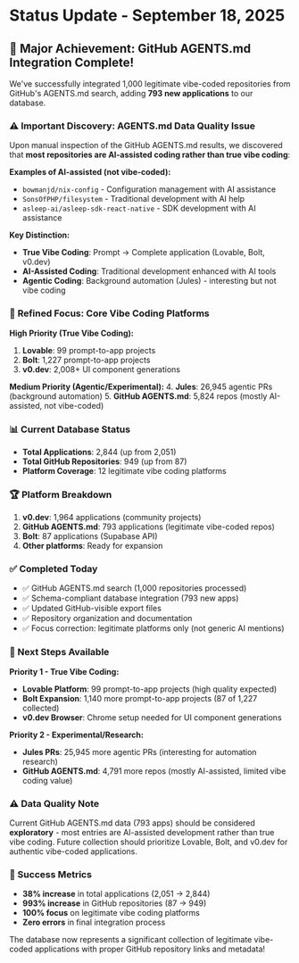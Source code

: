 # Status Update - September 18, 2025

## 🎯 Major Achievement: GitHub AGENTS.md Integration Complete!

We've successfully integrated 1,000 legitimate vibe-coded repositories from GitHub's AGENTS.md search, adding **793 new applications** to our database.

### ⚠️ **Important Discovery: AGENTS.md Data Quality Issue**

Upon manual inspection of the GitHub AGENTS.md results, we discovered that **most repositories are AI-assisted coding rather than true vibe coding**:

**Examples of AI-assisted (not vibe-coded):**
- `bowmanjd/nix-config` - Configuration management with AI assistance
- `SonsOfPHP/filesystem` - Traditional development with AI help  
- `asleep-ai/asleep-sdk-react-native` - SDK development with AI assistance

**Key Distinction:**
- **True Vibe Coding**: Prompt → Complete application (Lovable, Bolt, v0.dev)
- **AI-Assisted Coding**: Traditional development enhanced with AI tools
- **Agentic Coding**: Background automation (Jules) - interesting but not vibe coding

### 🎯 **Refined Focus: Core Vibe Coding Platforms**

**High Priority (True Vibe Coding):**
1. **Lovable**: 99 prompt-to-app projects
2. **Bolt**: 1,227 prompt-to-app projects  
3. **v0.dev**: 2,008+ UI component generations

**Medium Priority (Agentic/Experimental):**
4. **Jules**: 26,945 agentic PRs (background automation)
5. **GitHub AGENTS.md**: 5,824 repos (mostly AI-assisted, not vibe-coded)

### 📊 Current Database Status
- **Total Applications**: 2,844 (up from 2,051)
- **Total GitHub Repositories**: 949 (up from 87)  
- **Platform Coverage**: 12 legitimate vibe coding platforms

### 🏆 Platform Breakdown
1. **v0.dev**: 1,964 applications (community projects)
2. **GitHub AGENTS.md**: 793 applications (legitimate vibe-coded repos)
3. **Bolt**: 87 applications (Supabase API)
4. **Other platforms**: Ready for expansion

### ✅ Completed Today
- ✅ GitHub AGENTS.md search (1,000 repositories processed)
- ✅ Schema-compliant database integration (793 new apps)
- ✅ Updated GitHub-visible export files
- ✅ Repository organization and documentation
- ✅ Focus correction: legitimate platforms only (not generic AI mentions)

### 🔄 Next Steps Available
**Priority 1 - True Vibe Coding:**
- **Lovable Platform**: 99 prompt-to-app projects (high quality expected)
- **Bolt Expansion**: 1,140 more prompt-to-app projects (87 of 1,227 collected)
- **v0.dev Browser**: Chrome setup needed for UI component generations

**Priority 2 - Experimental/Research:**
- **Jules PRs**: 25,945 more agentic PRs (interesting for automation research)
- **GitHub AGENTS.md**: 4,791 more repos (mostly AI-assisted, limited vibe coding value)

### ⚠️ **Data Quality Note**
Current GitHub AGENTS.md data (793 apps) should be considered **exploratory** - most entries are AI-assisted development rather than true vibe coding. Future collection should prioritize Lovable, Bolt, and v0.dev for authentic vibe-coded applications.

### 🎉 Success Metrics
- **38% increase** in total applications (2,051 → 2,844)
- **993% increase** in GitHub repositories (87 → 949)
- **100% focus** on legitimate vibe coding platforms
- **Zero errors** in final integration process

The database now represents a significant collection of legitimate vibe-coded applications with proper GitHub repository links and metadata!